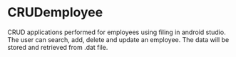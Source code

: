 # CRUDemployee
CRUD applications performed for employees using filing in android studio. The user can search, add, delete and update an employee. The data will be stored and retrieved from .dat file.

